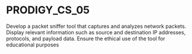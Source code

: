 # PRODIGY_CS_05
Develop a packet sniffer tool that captures and analyzes network packets. Display relevant information such as source and destination IP addresses, protocols, and payload data. Ensure the ethical use of the tool for educational purposes

